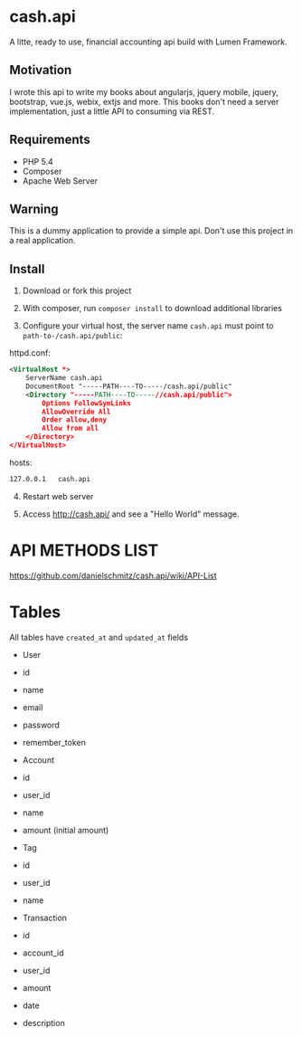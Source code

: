 # cash.api

A litte, ready to use, financial accounting api build with Lumen Framework. 

## Motivation

I wrote this api to write my books about angularjs, jquery mobile, jquery, bootstrap, vue.js, webix, extjs and more. This books don't need a server implementation, just a little API to consuming via REST.

## Requirements

* PHP 5.4
* Composer
* Apache Web Server 

## Warning

This is a dummy application to provide a simple api. Don't use this project in a real application.

## Install

1) Download or fork this project 

2) With composer, run `composer install` to download additional libraries

3) Configure your virtual host, the server name `cash.api` must point to `path-to-/cash.api/public`: 

httpd.conf:
```xml
<VirtualHost *>
    ServerName cash.api
    DocumentRoot "-----PATH----TO-----/cash.api/public"
    <Directory "-----PATH----TO-----//cash.api/public">
        Options FollowSymLinks
        AllowOverride All
        Order allow,deny
        Allow from all
    </Directory>
</VirtualHost>
```

hosts:
```txt
127.0.0.1	cash.api
```
4) Restart web server

5) Access http://cash.api/ and see a "Hello World" message.

# API METHODS LIST

https://github.com/danielschmitz/cash.api/wiki/API-List

# Tables

All tables have `created_at` and `updated_at` fields

* User
 * id
 * name
 * email
 * password
 * remember_token

* Account
 * id
 * user_id
 * name
 * amount  (initial amount)
 
* Tag
 * id
 * user_id
 * name
 
* Transaction
 * id
 * account_id
 * user_id
 * amount
 * date
 * description

 
